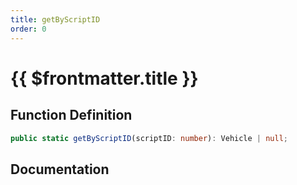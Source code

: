 ```yaml
---
title: getByScriptID
order: 0
---
```


# {{ $frontmatter.title }}

## Function Definition

```ts
public static getByScriptID(scriptID: number): Vehicle | null;
```

## Documentation

<!--@include: ./parts/getByScriptID.md-->
